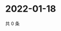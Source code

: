 # 2022-01-18

共 0 条

<!-- BEGIN WEIBO -->
<!-- 最后更新时间 Tue Jan 18 2022 00:19:09 GMT+0800 (China Standard Time) -->

<!-- END WEIBO -->
